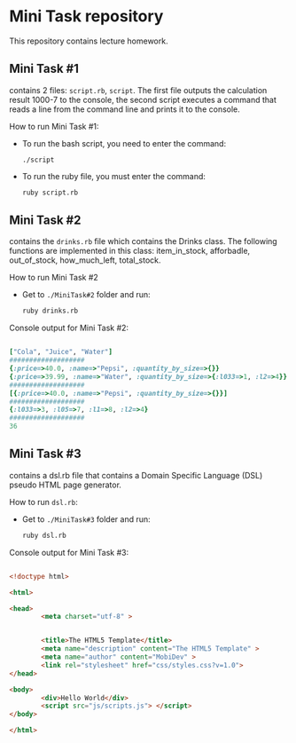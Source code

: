 # Mini Task repository

This repository contains lecture homework.


## Mini Task #1 

contains 2 files: ```script.rb```, ```script```. The first file outputs the calculation result 1000-7 to the console, the second script executes a command that reads a line from the command line and prints it to the console.

How to run Mini Task #1:

* To run the bash script, you need to enter the command:  

  ```
  ./script
  ```

* To run the ruby file, you must enter the command:

  ```sh
  ruby script.rb
  ```


## Mini Task #2

contains the ```drinks.rb``` file which contains the Drinks class. The following functions are implemented in this class: item_in_stock, afforbadle, out_of_stock, how_much_left, total_stock.


How to run Mini Task #2

* Get to ```./MiniTask#2``` folder and run:

  ```sh
  ruby drinks.rb
  ```

Console output for Mini Task #2:

```ruby

["Cola", "Juice", "Water"]
###################
{:price=>40.0, :name=>"Pepsi", :quantity_by_size=>{}}
{:price=>39.99, :name=>"Water", :quantity_by_size=>{:l033=>1, :l2=>4}}
###################
[{:price=>40.0, :name=>"Pepsi", :quantity_by_size=>{}}]
###################
{:l033=>3, :l05=>7, :l1=>8, :l2=>4}
###################
36

```


## Mini Task #3 

contains a dsl.rb file that contains a Domain Specific Language (DSL) pseudo HTML page generator.


How to run  ```dsl.rb```:
* Get to ```./MiniTask#3``` folder and run:

  ```sh
  ruby dsl.rb
  ```

Console output for Mini Task #3:

```html

<!doctype html>

<html>

<head>
        <meta charset="utf-8" >


        <title>The HTML5 Template</title>
        <meta name="description" content="The HTML5 Template" >
        <meta name="author" content="MobiDev" >
        <link rel="stylesheet" href="css/styles.css?v=1.0">
</head>

<body>
        <div>Hello World</div>
        <script src="js/scripts.js"> </script>
</body>

</html>

```

